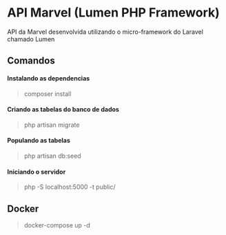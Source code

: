 # API Marvel (Lumen PHP Framework)

API da Marvel desenvolvida utilizando o micro-framework do Laravel chamado Lumen

## Comandos

#### Instalando as dependencias
> composer install <br>

#### Criando as tabelas do banco de dados
> php artisan migrate <br>

#### Populando as tabelas
> php artisan db:seed <br>

#### Iniciando o servidor
> php -S localhost:5000 -t public/ <br>

## Docker

> docker-compose up -d
